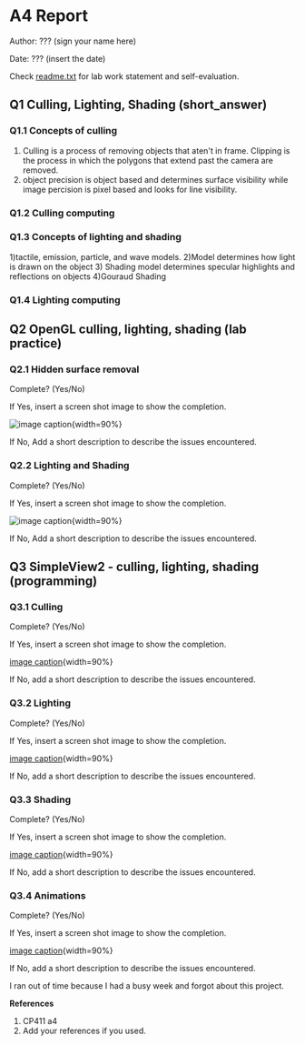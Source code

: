 # A4 Report

Author: ??? (sign your name here)

Date: ???   (insert the date)

Check [readme.txt](readme.txt) for lab work statement and self-evaluation. 

## Q1 Culling, Lighting, Shading (short_answer)
	
### Q1.1 Concepts of culling
1) Culling is a process of removing objects that aten't in frame. Clipping is the process in which the polygons that extend past the camera are removed.
2) object precision is object based and determines surface visibility while image percision is pixel based and looks for line visibility.

### Q1.2 Culling computing
### Q1.3 Concepts of lighting and shading
1)tactile, emission, particle, and wave models.
2)Model determines how light is drawn on the object
3) Shading model determines specular highlights and reflections on objects
4)Gouraud Shading
### Q1.4 Lighting computing


## Q2 OpenGL culling, lighting, shading (lab practice)
	
### Q2.1 Hidden surface removal
 
Complete? (Yes/No) 

If Yes, insert a screen shot image to show the completion.

![image caption](images/demo.png){width=90%}

If No,  Add a short description to describe the issues encountered.

### Q2.2 Lighting and Shading
 
Complete? (Yes/No) 

If Yes, insert a screen shot image to show the completion.

![image caption](images/demo.png){width=90%}

If No,  Add a short description to describe the issues encountered.



## Q3 SimpleView2 - culling, lighting, shading (programming)
	
### Q3.1 Culling
 

Complete? (Yes/No) 

If Yes, insert a screen shot image to show the completion.

[image caption](images/demo.png){width=90%}

If No, add a short description to describe the issues encountered.



### Q3.2 Lighting
 

Complete? (Yes/No) 

If Yes, insert a screen shot image to show the completion.

[image caption](images/shading.png){width=90%}

If No, add a short description to describe the issues encountered.



### Q3.3 Shading
 

Complete? (Yes/No) 

If Yes, insert a screen shot image to show the completion.

[image caption](images/demo.png){width=90%}

If No, add a short description to describe the issues encountered.



### Q3.4 Animations
 

Complete? (Yes/No) 

If Yes, insert a screen shot image to show the completion.

[image caption](images/demo.png){width=90%}

If No, add a short description to describe the issues encountered.


I ran out of time because I had a busy week and forgot about this project.



**References**

1. CP411 a4
2. Add your references if you used. 
